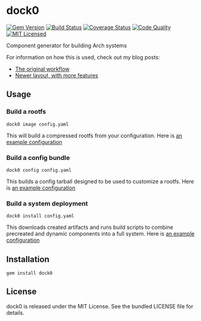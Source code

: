 dock0
=========

[![Gem Version](https://img.shields.io/gem/v/dock0.svg)](https://rubygems.org/gems/dock0)
[![Build Status](https://img.shields.io/travis/com/dock0/dock0.svg)](https://travis-ci.com/dock0/dock0)
[![Coverage Status](https://img.shields.io/codecov/c/github/dock0/dock0.svg)](https://codecov.io/github/dock0/dock0)
[![Code Quality](https://img.shields.io/codacy/df0d7e6f7241482db8eb4d0b920c36ad.svg)](https://www.codacy.com/app/akerl/dock0)
[![MIT Licensed](https://img.shields.io/badge/license-MIT-green.svg)](https://tldrlegal.com/license/mit-license)

Component generator for building Arch systems

For information on how this is used, check out my blog posts:

* [The original workflow](http://blog.akerl.org/2014/01/30/dock0-minimal-docker-host/)
* [Newer layout, with more features](http://blog.akerl.org/2014/12/17/dock0-round-2/)

## Usage

### Build a rootfs

```
dock0 image config.yaml
```

This will build a compressed rootfs from your configuration. Here is [an example configuration](https://github.com/dock0/rootfs)

### Build a config bundle

```
dock0 config config.yaml
```

This builds a config tarball designed to be used to customize a rootfs. Here is [an example configuration](https://github.com/dock0/deploy_tool)

### Build a system deployment

```
dock0 install config.yaml
```

This downloads created artifacts and runs build scripts to combine precreated and dynamic components into a full system. Here is [an example configuration](https://github.com/dock0/vm_spec)

## Installation

    gem install dock0

## License

dock0 is released under the MIT License. See the bundled LICENSE file for details.

